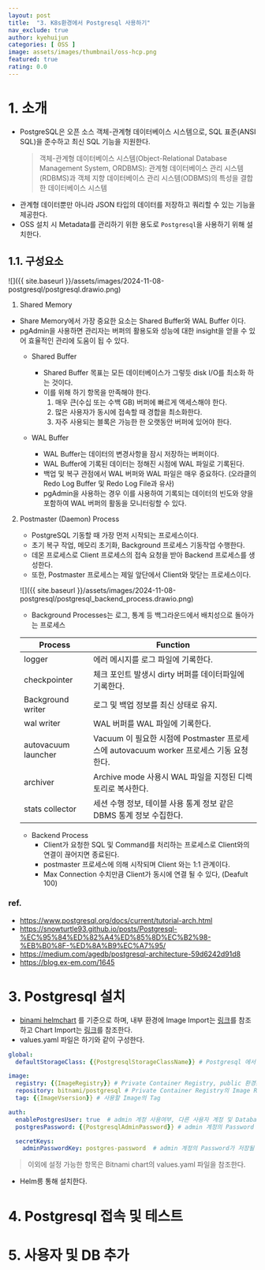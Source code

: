 ```yaml
---
layout: post
title:  "3. K8s환경에서 Postgresql 사용하기"
nav_exclude: true
author: kyehuijun
categories: [ OSS ]
image: assets/images/thumbnail/oss-hcp.png
featured: true
rating: 0.0
---
```


# 1. 소개
- PostgreSQL은 오픈 소스 객체-관계형 데이터베이스 시스템으로, SQL 표준(ANSI SQL)을 준수하고 최신 SQL 기능을 지원한다.
   > 객체-관계형 데이터베이스 시스템(Object-Relational Database Management System, ORDBMS): 관계형 데이터베이스 관리 시스템(RDBMS)과 객체 지향 데이터베이스 관리 시스템(ODBMS)의 특성을 결합한 데이터베이스 시스템
- 관계형 데이터뿐만 아니라 JSON 타입의 데이터를 저장하고 쿼리할 수 있는 기능을 제공한다.
- OSS 설치 시 Metadata를 관리하기 위한 용도로 `Postgresql`을 사용하기 위해 설치한다.

## 1.1. 구성요소

![]({{ site.baseurl }}/assets/images/2024-11-08-postgresql/postgresql.drawio.png)

1. Shared Memory
- Share Memory에서 가장 중요한 요소는 Shared Buffer와 WAL Buffer 이다.
- pgAdmin을 사용하면 관리자는 버퍼의 활용도와 성능에 대한 insight을 얻을 수 있어 효율적인 관리에 도움이 됩 수 있다.
   -  Shared Buffer
       - Shared Buffer 목표는 모든 데이터베이스가 그렇듯 disk I/O를 최소화 하는 것이다. 
       - 이를 위해 하기 항목을 만족해야 한다.
           1. 매우 큰(수십 또는 수백 GB) 버퍼에 빠르게 액세스해야 한다.
           2. 많은 사용자가 동시에 접속할 때 경합을 최소화한다.
           3. 자주 사용되는 블록은 가능한 한 오랫동안 버퍼에 있어야 한다.

   - WAL Buffer
       - WAL Buffer는 데이터의 변경사항을 잠시 저장하는 버퍼이다.
       - WAL Buffer에 기록된 데이터는 정해진 시점에 WAL 파일로 기록된다.
       - 백업 및 복구 관점에서 WAL 버퍼와 WAL 파일은 매우 중요하다. (오라클의 Redo Log Buffer 및 Redo Log File과 유사)
       - pgAdmin을 사용하는 경우 이를 사용하여 기록되는 데이터의 빈도와 양을 포함하여 WAL 버퍼의 활동을 모니터링할 수 있다.

2. Postmaster (Daemon) Process
   - PostgreSQL 기동할 때 가장 먼저 시작되는 프로세스이다.
   - 초기 복구 작업, 메모리 초기화, Background 프로세스 기동작업 수행한다.
   - 데몬 프로세스로 Client 프로세스의 접속 요청을 받아 Backend 프로세스를 생성한다.
   - 또한, Postmaster 프로세스는 제일 앞단에서 Client와 맞닫는 프로세스이다.

   ![]({{ site.baseurl }}/assets/images/2024-11-08-postgresql/postgresql_backend_process.drawio.png)

   - Background Processes는 로그, 통계 등 백그라운드에서 배치성으로 돌아가는 프로세스

   | Process | Function |
   |--|--|
   |logger|에러 메시지를 로그 파일에 기록한다.|
   |checkpointer|체크 포인트 발생시 dirty 버퍼를 데이터파일에 기록한다.|
   |Background writer|로그 및 백업 정보를 최신 상태로 유지.|
   |wal writer|WAL 버퍼를 WAL 파일에 기록한다.|
   |autovacuum launcher|Vacuum 이 필요한 시점에 Postmaster 프로세스에 autovacuum worker 프로세스 기동 요청한다.|
   |archiver|Archive mode 사용시 WAL 파일을 지정된 디렉토리로 복사한다.|
   |stats collector|세션 수행 정보, 테이블 사용 통계 정보 같은 DBMS 통계 정보 수집한다.|

   - Backend Process
       - Client가 요청한 SQL 및 Command를 처리하는 프로세스로 Client와의 연결이 끊어지면 종료된다.
       - postmaster 프로세스에 의해 시작되며 Client 와는 1:1 관계이다.
       - Max Connection 수치만큼 Client가 동시에 연결 될 수 있다, (Deafult 100)

### ref.
- https://www.postgresql.org/docs/current/tutorial-arch.html
- https://snowturtle93.github.io/posts/Postgresql-%EC%95%84%ED%82%A4%ED%85%8D%EC%B2%98-%EB%B0%8F-%ED%8A%B9%EC%A7%95/
- https://medium.com/agedb/postgresql-architecture-59d6242d91d8
- https://blog.ex-em.com/1645

# 3. Postgresql 설치
- [binami helmchart](https://github.com/bitnami/charts) 를 기준으로 하며, 내부 환경에 Image Import는 [링크](https://hcp-oss.github.io/private-container-registry/)를 참조하고 Chart Import는 [링크](https://hcp-oss.github.io/private-helm-chart/)를 참조한다.
- values.yaml 파일은 하기와 같이 구성한다.

```yaml
global:
  defaultStorageClass: {{PostgresqlStorageClassName}} # Postgresql 에서 사용할 Storage Class 이름

image:
  registry: {{ImageRegistry}} # Private Container Registry, public 환경은 docker.io를 입력한다.
  repository: bitnami/postgresql # Private Container Registry의 Image Repository, public 환경은 bitnami/postgresql를 입력한다.
  tag: {{ImageVsersion}} # 사용할 Image의 Tag

auth:
  enablePostgresUser: true  # admin 계정 사용여부, 다른 사용자 계정 및 Database 생성을 위해 활성화한다.
  postgresPassword: {{PostgresqlAdminPassword}} # admin 계정의 Password

  secretKeys:
    adminPasswordKey: postgres-password  # admin 계정의 Password가 저장될 Secret

```
> 이외에 설정 가능한 항목은 Bitnami chart의 values.yaml 파일을 참조한다.

- Helm릉 통해 설치한다.

# 4. Postgresql 접속 및 테스트

# 5. 사용자 및 DB 추가